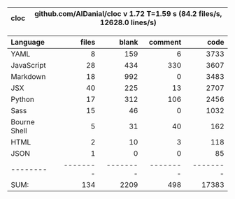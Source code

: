 cloc|github.com/AlDanial/cloc v 1.72  T=1.59 s (84.2 files/s, 12628.0 lines/s)
--- | ---

Language|files|blank|comment|code
:-------|-------:|-------:|-------:|-------:
YAML|8|159|6|3733
JavaScript|28|434|330|3607
Markdown|18|992|0|3483
JSX|40|225|13|2707
Python|17|312|106|2456
Sass|15|46|0|1032
Bourne Shell|5|31|40|162
HTML|2|10|3|118
JSON|1|0|0|85
--------|--------|--------|--------|--------
SUM:|134|2209|498|17383
